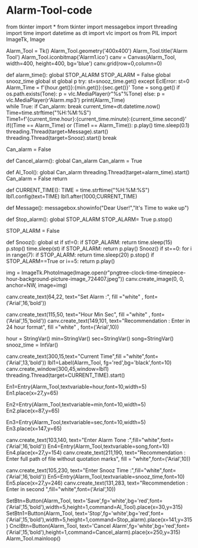 # Alarm-Tool-code
from tkinter import *
from tkinter import messagebox
import threading
import time
import datetime as dt
import vlc
import os
from PIL import ImageTk, Image

Alarm_Tool = Tk()
Alarm_Tool.geometry('400x400')
Alarm_Tool.title('Alarm Tool')
Alarm_Tool.iconbitmap('Alarm1.ico')
canv = Canvas(Alarm_Tool, width=400, height=400, bg='blue')
canv.grid(row=0,column=0)


def alarm_time():
    global STOP_ALARM
    STOP_ALARM = False
    global snooz_time
    global st
    global p
    try:
        st=snooz_time.get()
    except EclError:
        st=0
    Alarm_Time = f'{hour.get()}:{min.get()}:{sec.get()}'
    Tone = song.get()
    if os.path.exists(Tone):
        p = vlc.MediaPlayer(r"%s"%Tone)
    else:
        p = vlc.MediaPlayer(r'Alarm.mp3')
    print(Alarm_Time)  
    while True:
        if Can_alarm:
            break
        current_time=dt.datetime.now()  
        Time=time.strftime("%H:%M:%S")   
        Time1=f'{current_time.hour}:{current_time.minute}:{current_time.second}'  
        if((Time == Alarm_Time) or (Time1 == Alarm_Time)):
            p.play()
            time.sleep(0.1)
            threading.Thread(target=Message).start()
            threading.Thread(target=Snooz).start()
            break
        
Can_alarm = False

def Cancel_alarm():
    global Can_alarm
    Can_alarm = True
    
def Al_Tool():
    global Can_alarm
    threading.Thread(target=alarm_time).start()
    Can_alarm = False
    return

def CURRENT_TIME():
    TIME = time.strftime("%H:%M:%S")
    lbl1.config(text=TIME)
    lbl1.after(1000,CURRENT_TIME)
    
def Message():
    messagebox.showinfo("Dear User!","It's Time to wake up")
    
def Stop_alarm():
    global STOP_ALARM
    STOP_ALARM= True
    p.stop()
    
STOP_ALARM = False

def Snooz():
    global st
    if st!=0:
        if STOP_ALARM:
            return
        time.sleep(15)
        p.stop()
        time.sleep(st)
        if STOP_ALARM:
            return
        p.play()
        Snooz()
    if st==0:
        for i in range(7):
            if STOP_ALARM:
                return
            time.sleep(20)
            p.stop()
            if STOP_ALARM==True or i==5:
                return
            p.play()
        
    
img = ImageTk.PhotoImage(Image.open(r"pngtree-clock-time-timepiece-hour-background-picture-image_724407.jpeg"))
canv.create_image(0, 0, anchor=NW, image=img)

canv.create_text(64,22, text="Set Alarm :", fill ="white" , font=('Arial',16,'bold')) 

canv.create_text(115,50, text="Hour   Min   Sec", fill ="white" , font=('Arial',15,'bold'))
canv.create_text(149,101, text="Recommendation : Enter in 24 hour format", fill ="white" , font=('Arial',10))

hour = StringVar()
min=StringVar()
sec=StringVar()
song=StringVar()
snooz_time = IntVar()

canv.create_text(300,15,text="Current Time",fill ="white",font=('Arial',13,'bold'))
lbl1=Label(Alarm_Tool, fg='red',bg='black',font=10)
canv.create_window(300,45,window=lbl1)
threading.Thread(target=CURRENT_TIME).start()


En1=Entry(Alarm_Tool,textvariable=hour,font=10,width=5)
En1.place(x=27,y=65)

En2=Entry(Alarm_Tool,textvariable=min,font=10,width=5)
En2.place(x=87,y=65)

En3=Entry(Alarm_Tool,textvariable=sec,font=10,width=5)
En3.place(x=147,y=65)

canv.create_text(103,140, text="Enter Alarm Tone :",fill="white",font=('Arial',16,'bold'))
En4=Entry(Alarm_Tool,textvariable=song,font=10)
En4.place(x=27,y=154)
canv.create_text(211,190, text="Recommendation : Enter full path of file without quotation marks", fill = "white",font=('Arial',10))

canv.create_text(105,230, text="Enter Snooz Time :",fill="white",font=('Arial',16,'bold'))
En5=Entry(Alarm_Tool,textvariable=snooz_time,font=10)
En5.place(x=27,y=246)
canv.create_text(131,283, text="Recommendetion : Enter in second ",fill="white",font=('Arial',10))

SetBtn=Button(Alarm_Tool, text='Save',fg='white',bg='red',font=('Arial',15,'bold'),width=5,height=1,command=Al_Tool).place(x=30,y=315)
SetBtn1=Button(Alarm_Tool, text='Stop',fg='white',bg='red',font=('Arial',15,'bold'),width=5,height=1,command=Stop_alarm).place(x=141,y=315)
CnclBtn=Button(Alarm_Tool, text='Cancel Alarm',fg='white',bg='red',font=('Arial',15,'bold'),height=1,command=Cancel_alarm).place(x=250,y=315)
Alarm_Tool.mainloop()

